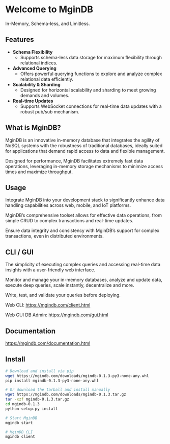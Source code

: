 # Welcome to MginDB
In-Memory, Schema-less, and Limitless.

## Features
- **Schema Flexibility**
  - Supports schema-less data storage for maximum flexibility through relational indices.
- **Advanced Querying**
  - Offers powerful querying functions to explore and analyze complex relational data efficiently.
- **Scalability & Sharding**
  - Designed for horizontal scalability and sharding to meet growing demands and volumes.
- **Real-time Updates**
  - Supports WebSocket connections for real-time data updates with a robust pub/sub mechanism.

## What is MginDB?
MginDB is an innovative in-memory database that integrates the agility of NoSQL systems with the robustness of traditional databases, ideally suited for applications that demand rapid access to data and flexible management.

Designed for performance, MginDB facilitates extremely fast data operations, leveraging in-memory storage mechanisms to minimize access times and maximize throughput.

## Usage
Integrate MginDB into your development stack to significantly enhance data handling capabilities across web, mobile, and IoT platforms.

MginDB’s comprehensive toolset allows for effective data operations, from simple CRUD to complex transactions and real-time updates.

Ensure data integrity and consistency with MginDB’s support for complex transactions, even in distributed environments.

## CLI / GUI
The simplicity of executing complex queries and accessing real-time data insights with a user-friendly web interface.

Monitor and manage your in-memory databases, analyze and update data, execute deep queries, scale instantly, decentralize and more.

Write, test, and validate your queries before deploying.

Web CLI: https://mgindb.com/client.html

Web GUI DB Admin: https://mgindb.com/gui.html

## Documentation
https://mgindb.com/documentation.html

## Install
```sh
# Download and install via pip
wget https://mgindb.com/downloads/mgindb-0.1.3-py3-none-any.whl
pip install mgindb-0.1.3-py3-none-any.whl

# Or download the tarball and install manually
wget https://mgindb.com/downloads/mgindb-0.1.3.tar.gz
tar -xzf mgindb-0.1.3.tar.gz
cd mgindb-0.1.3
python setup.py install

# Start MginDB
mgindb start

# MginDB CLI
mgindb client